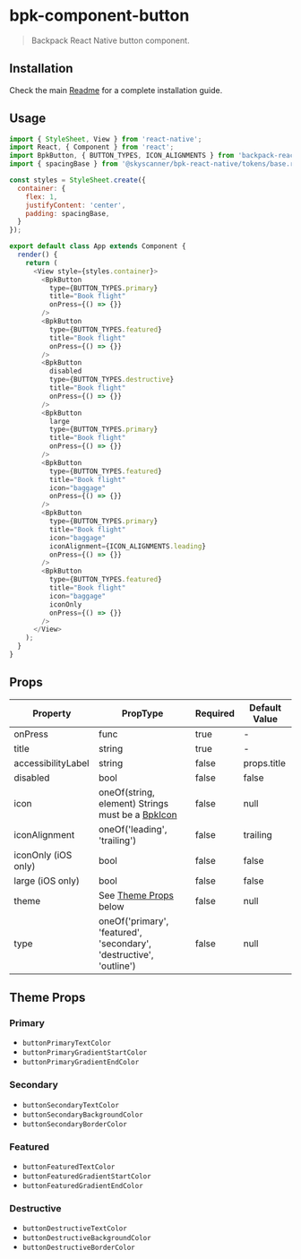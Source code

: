 # bpk-component-button

> Backpack React Native button component.

## Installation

Check the main [Readme](https://github.com/skyscanner/backpack-react-native#usage) for a complete installation guide.

## Usage

```js
import { StyleSheet, View } from 'react-native';
import React, { Component } from 'react';
import BpkButton, { BUTTON_TYPES, ICON_ALIGNMENTS } from 'backpack-react-native/bpk-component-button';
import { spacingBase } from '@skyscanner/bpk-react-native/tokens/base.react.native';

const styles = StyleSheet.create({
  container: {
    flex: 1,
    justifyContent: 'center',
    padding: spacingBase,
  }
});

export default class App extends Component {
  render() {
    return (
      <View style={styles.container}>
        <BpkButton
          type={BUTTON_TYPES.primary}
          title="Book flight"
          onPress={() => {}}
        />
        <BpkButton
          type={BUTTON_TYPES.featured}
          title="Book flight"
          onPress={() => {}}
        />
        <BpkButton
          disabled
          type={BUTTON_TYPES.destructive}
          title="Book flight"
          onPress={() => {}}
        />
        <BpkButton
          large
          type={BUTTON_TYPES.primary}
          title="Book flight"
          onPress={() => {}}
        />
        <BpkButton
          type={BUTTON_TYPES.featured}
          title="Book flight"
          icon="baggage"
          onPress={() => {}}
        />
        <BpkButton
          type={BUTTON_TYPES.primary}
          title="Book flight"
          icon="baggage"
          iconAlignment={ICON_ALIGNMENTS.leading}
          onPress={() => {}}
        />
        <BpkButton
          type={BUTTON_TYPES.featured}
          title="Book flight"
          icon="baggage"
          iconOnly
          onPress={() => {}}
        />
      </View>
    );
  }
}
```

## Props

| Property              | PropType                                                                  | Required | Default Value |
| --------------------- | ------------------------------------------------------------------------- | -------- | ------------- |
| onPress               | func                                                                      | true     | -             |
| title                 | string                                                                    | true     | -             |
| accessibilityLabel    | string                                                                    | false    | props.title   |
| disabled              | bool                                                                      | false    | false         |
| icon                  | oneOf(string, element) Strings must be a [BpkIcon](/components/web/icons) | false    | null          |
| iconAlignment         | oneOf('leading', 'trailing')                                              | false    | trailing      |
| iconOnly (iOS only)   | bool                                                                      | false    | false         |
| large (iOS only)      | bool                                                                      | false    | false         |
| theme                 | See [Theme Props](#theme-props) below                                     | false    | null          |
| type                  | oneOf('primary', 'featured', 'secondary', 'destructive', 'outline')       | false    | null          |

## Theme Props

### Primary

* `buttonPrimaryTextColor`
* `buttonPrimaryGradientStartColor`
* `buttonPrimaryGradientEndColor`

### Secondary

* `buttonSecondaryTextColor`
* `buttonSecondaryBackgroundColor`
* `buttonSecondaryBorderColor`

### Featured

* `buttonFeaturedTextColor`
* `buttonFeaturedGradientStartColor`
* `buttonFeaturedGradientEndColor`

### Destructive

* `buttonDestructiveTextColor`
* `buttonDestructiveBackgroundColor`
* `buttonDestructiveBorderColor`
